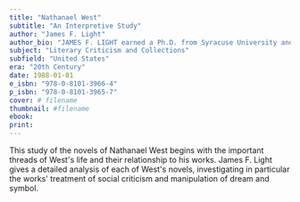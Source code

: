 ```yaml
---
title: "Nathanael West"
subtitle: "An Interpretive Study"
author: "James F. Light"
author_bio: "JAMES F. LIGHT earned a Ph.D. from Syracuse University and taught English at the University of Kentucky, Syracuse University, and Radford College."
subject: "Literary Criticism and Collections"
subfield: "United States"
era: "20th Century"
date: 1988-01-01
e_isbn: "978-0-8101-3966-4"
p_isbn: "978-0-8101-3965-7"
cover: # filename
thumbnail: #filename
ebook:
print:
---
```

This study of the novels of Nathanael West begins with the important threads of West's life and their relationship to his works. James F. Light gives a detailed analysis of each of West's novels, investigating in particular the works' treatment of social criticism and manipulation of dream and symbol.
